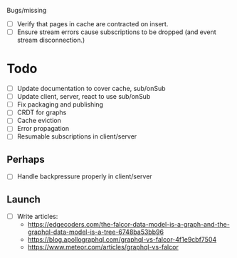 Bugs/missing

- [ ] Verify that pages in cache are contracted on insert.
- [ ] Ensure stream errors cause subscriptions to be dropped (and event stream disconnection.)

# Todo

- [ ] Update documentation to cover cache, sub/onSub
- [ ] Update client, server, react to use sub/onSub
- [ ] Fix packaging and publishing
- [ ] CRDT for graphs
- [ ] Cache eviction
- [ ] Error propagation
- [ ] Resumable subscriptions in client/server

## Perhaps
- [ ] Handle backpressure properly in client/server




## Launch
- [ ] Write articles:
  - https://edgecoders.com/the-falcor-data-model-is-a-graph-and-the-graphql-data-model-is-a-tree-6748ba53bb96
  - https://blog.apollographql.com/graphql-vs-falcor-4f1e9cbf7504
  - https://www.meteor.com/articles/graphql-vs-falcor
